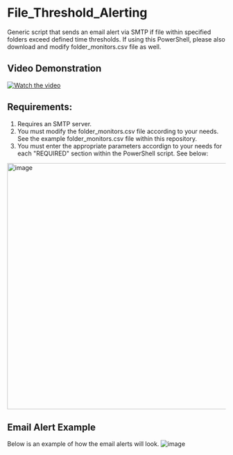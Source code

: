# File_Threshold_Alerting
Generic script that sends an email alert via SMTP if file within specified folders exceed defined time thresholds. If using this PowerShell, please also download and modify folder_monitors.csv file as well. 

## Video Demonstration  
[![Watch the video](https://img.youtube.com/vi/XGCBd7Fdv28/0.jpg)](https://youtu.be/XGCBd7Fdv28)

## Requirements: 
1. Requires an SMTP server.
2. You must modify the folder_monitors.csv file according to your needs. See the example folder_monitors.csv file within this repository. 
3. You must enter the appropriate parameters accordign to your needs for each "REQUIRED" section within the PowerShell script.  See below: 
<img width="568" alt="image" src="https://github.com/Vuitton-Toine/File_Threshold_Alerting/assets/81653524/c59cb2c5-0ad5-4766-bbda-a91b050fb2c1">

## Email Alert Example
Below is an example of how the email alerts will look. 
![image](https://github.com/Vuitton-Toine/File_Threshold_Alerting/assets/81653524/9e4c867a-7cf4-4ff0-a707-d59bc9c43376)



